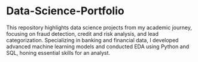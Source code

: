 # Data-Science-Portfolio
This repository highlights data science projects from my academic journey, focusing on fraud detection, credit and risk analysis, and lead categorization. Specializing in banking and financial data, I developed advanced machine learning models and conducted EDA using Python and SQL, honing essential skills for an analyst.
